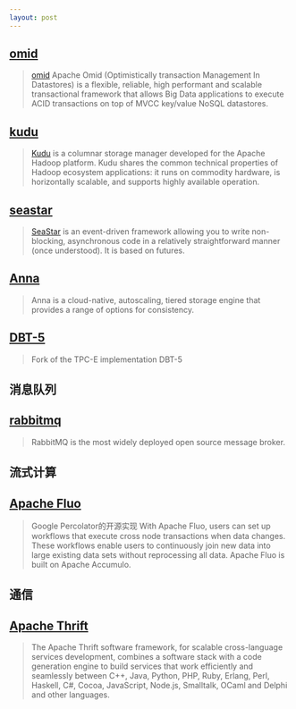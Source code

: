 ```yaml
---
layout: post
---
```


## [omid](https://github.com/yahoo/omid)
> [omid](http://omid.incubator.apache.org/) Apache Omid (Optimistically transaction Management In Datastores) is a flexible, reliable, high performant and scalable transactional framework that allows Big Data applications to execute ACID transactions on top of MVCC key/value NoSQL datastores.

## [kudu](https://github.com/apache/kudu)
> [Kudu](http://kudu.apache.org/docs/index.html) is a columnar storage manager developed for the Apache Hadoop platform. Kudu shares the common technical properties of Hadoop ecosystem applications: it runs on commodity hardware, is horizontally scalable, and supports highly available operation.

## [seastar](https://github.com/scylladb/seastar)
> [SeaStar](http://seastar.io/) is an event-driven framework allowing you to write non-blocking, asynchronous code in a relatively straightforward manner (once understood). It is based on futures.

## [Anna](https://github.com/fluent-project/fluent/tree/master/kvs)
> Anna is a cloud-native, autoscaling, tiered storage engine that provides a range of options for consistency.

## [DBT-5](https://github.com/gauthier-voron/DBT-5)
> Fork of the TPC-E implementation DBT-5

消息队列
-------

## [rabbitmq](https://www.rabbitmq.com/)
> RabbitMQ is the most widely deployed open source message broker.

流式计算
-------

## [Apache Fluo](https://fluo.apache.org/)
> Google Percolator的开源实现 
> With Apache Fluo, users can set up workflows that execute cross node transactions when data changes. These workflows enable users to continuously join new data into large existing data sets without reprocessing all data. Apache Fluo is built on Apache Accumulo.

通信
----

## [Apache Thrift](http://thrift.apache.org/)
> The Apache Thrift software framework, for scalable cross-language services development, combines a software stack with a code generation engine to build services that work efficiently and seamlessly between C++, Java, Python, PHP, Ruby, Erlang, Perl, Haskell, C#, Cocoa, JavaScript, Node.js, Smalltalk, OCaml and Delphi and other languages.